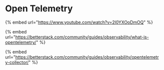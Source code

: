 # Open Telemetry

{% embed url="https://www.youtube.com/watch?v=2l0YXOoDmOQ" %}

{% embed url="https://betterstack.com/community/guides/observability/what-is-opentelemetry/" %}

{% embed url="https://betterstack.com/community/guides/observability/opentelemetry-collector/" %}
